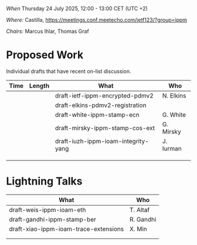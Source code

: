 *When*   Thursday 24 July 2025, 12:00 - 13:00 CET (UTC +2)

*Where:*  Castilla, https://meetings.conf.meetecho.com/ietf123/?group=ippm

*Chairs:* Marcus Ihlar, Thomas Graf

# Proposed Work

Individual drafts that have recent on-list discussion.

| Time    | Length | What                                        | Who          |
|---------|--------|---------------------------------------------|--------------|
|         |        | draft-ietf-ippm-encrypted-pdmv2             | N. Elkins    |
|         |        | draft-elkins-pdmv2-registration             |              |
|         |        | draft-white-ippm-stamp-ecn               	 | G. White     |
|         |        | draft-mirsky-ippm-stamp-cos-ext           	 | G. Mirsky    |
|         |        | draft-iuzh-ippm-ioam-integrity-yang         | J. Iurman    |
|         |        |                                             |              |
|         |        |                                             |              |
|         |        |                                             |              |


# Lightning Talks

| What                                            | Who          |
|-------------------------------------------------|--------------|
| draft-weis-ippm-ioam-eth                        | T. Altaf     |
| draft-gandhi-ippm-stamp-ber                     | R. Gandhi    |
| draft-xiao-ippm-ioam-trace-extensions           | X. Min       |
|                                                 |              |
|                                                 |              |
